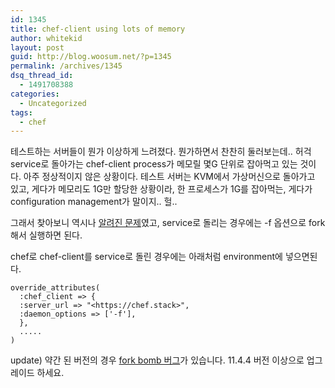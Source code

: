 ```yaml
---
id: 1345
title: chef-client using lots of memory
author: whitekid
layout: post
guid: http://blog.woosum.net/?p=1345
permalink: /archives/1345
dsq_thread_id:
  - 1491708388
categories:
  - Uncategorized
tags:
  - chef
---
```

테스트하는 서버들이 뭔가 이상하게 느려졌다. 뭔가하면서 찬찬히 둘러보는데.. 허걱 service로 돌아가는 chef-client process가 메모릴 몇G 단위로 잡아먹고 있는 것이다. 아주 정상적이지 않은 상황이다. 테스트 서버는 KVM에서 가상머신으로 돌아가고 있고, 게다가 메모리도 1G만 할당한 상황이라, 한 프로세스가 1G를 잡아먹는, 게다가 configuration management가 말이지.. 헐..

그래서 찾아보니 역시나 [알려진 문제][1]였고, service로 돌리는 경우에는 -f 옵션으로 fork해서 실행하면 된다.

chef로 chef-client를 service로 돌린 경우에는 아래처럼 environment에 넣으면된다.

    override_attributes(  
      :chef_client => {  
      :server_url => "<https://chef.stack>",  
      :daemon_options => ['-f'],  
      },  
      .....  
    )  

update) 약간 된 버전의 경우 [fork bomb 버그][2]가 있습니다. 11.4.4 버전 이상으로 업그레이드 하세요.

 [1]: http://tickets.opscode.com/browse/CHEF-3432
 [2]: http://tickets.opscode.com/browse/CHEF-3367